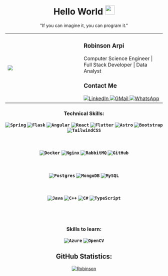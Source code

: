 <h1 align="center">Hello World 
  <img src="https://raw.githubusercontent.com/iampavangandhi/iampavangandhi/master/gifs/Hi.gif" 
       width="30px">
</h1>

<!-- Quote -->
<p align="center">"If you can imagine it, you can program it."</p>

<!-- Contact and GIF side by side -->
<table align="center">
  <tr>
    <td width="300px">
      <img src="https://user-images.githubusercontent.com/128093285/266722309-901daa36-a94c-4269-a195-88604c4454d0.gif" />
    </td>
    <td width="300px">
      <h3>Robinson Arpi</h3>
      <p>Computer Science Engineer | Full Stack Developer | Data Analyst</p>
      <h3>Contact Me</h3>
      <a href="https://www.linkedin.com/in/robinson-arpi-ayala-b258821b0">
        <img src="https://img.shields.io/badge/linkedin-%230077B5.svg?style=for-the-badge&logo=linkedin&logoColor=white" alt="LinkedIn" />
      </a>
      <a href="mailto:robinson.arpi@gmail.com">
        <img src="https://img.shields.io/badge/Gmail-D14836?style=for-the-badge&logo=gmail&logoColor=white" alt="GMail" />
      </a>
      <a href="https://wa.me/593998320642" target="_blank">
        <img src="https://img.shields.io/badge/WhatsApp-25D366?style=for-the-badge&logo=whatsapp&logoColor=white" alt="WhatsApp" />
      </a>
  </tr>
</table>



<!-- Technical Skills -->
<p><H3 align="center"><strong> Technical Skills: </strong></p>
  
<!-- Frameworks -->
<code>![Spring](https://img.shields.io/badge/spring-%236DB33F.svg?style=for-the-badge&logo=spring&logoColor=white)</code>
<code>![Flask](https://img.shields.io/badge/flask-%23000.svg?style=for-the-badge&logo=flask&logoColor=white)</code>
<code>![Angular](https://img.shields.io/badge/angular-%23DD0031.svg?style=for-the-badge&logo=angular&logoColor=white)</code>
<code>![React](https://img.shields.io/badge/react-%2320232a.svg?style=for-the-badge&logo=react&logoColor=%2361DAFB)</code>
<code>![Flutter](https://img.shields.io/badge/Flutter-%2302569B.svg?style=for-the-badge&logo=Flutter&logoColor=white)</code>
<code>![Astro](https://img.shields.io/badge/astro-%232C2052.svg?style=for-the-badge&logo=astro&logoColor=white)</code>
<code>![Bootstrap](https://img.shields.io/badge/bootstrap-%238511FA.svg?style=for-the-badge&logo=bootstrap&logoColor=white)</code>
<code>![TailwindCSS](https://img.shields.io/badge/tailwindcss-%2338B2AC.svg?style=for-the-badge&logo=tailwind-css&logoColor=white)</code>

<br>

<!-- DevOps / Infrastructure -->
<code>![Docker](https://img.shields.io/badge/docker-%230db7ed.svg?style=for-the-badge&logo=docker&logoColor=white)</code>
<code>![Nginx](https://img.shields.io/badge/nginx-%23009639.svg?style=for-the-badge&logo=nginx&logoColor=white)</code>
<code>![RabbitMQ](https://img.shields.io/badge/Rabbitmq-FF6600?style=for-the-badge&logo=rabbitmq&logoColor=white)</code>
<code>![GitHub](https://img.shields.io/badge/github-%23121011.svg?style=for-the-badge&logo=github&logoColor=white)</code>

<br>

<!-- Databases -->
<code>![Postgres](https://img.shields.io/badge/postgres-%23316192.svg?style=for-the-badge&logo=postgresql&logoColor=white)</code>
<code>![MongoDB](https://img.shields.io/badge/MongoDB-%234ea94b.svg?style=for-the-badge&logo=mongodb&logoColor=white)</code>
<code>![MySQL](https://img.shields.io/badge/mysql-4479A1.svg?style=for-the-badge&logo=mysql&logoColor=white)</code>

<br>

<!-- Programming Languages -->
<code>![Java](https://img.shields.io/badge/java-%23ED8B00.svg?style=for-the-badge&logo=openjdk&logoColor=white)</code>
<code>![C++](https://img.shields.io/badge/c++-%2300599C.svg?style=for-the-badge&logo=c%2B%2B&logoColor=white)</code>
<code>![C#](https://img.shields.io/badge/c%23-%23239120.svg?style=for-the-badge&logo=csharp&logoColor=white)</code>
<code>![TypeScript](https://img.shields.io/badge/typescript-%23007ACC.svg?style=for-the-badge&logo=typescript&logoColor=white)</code>

<br>

<!-- Miscellaneous -->

  <!-- Skills to learn -->
  <br>

</p>

<p><H3 align="center"><strong> Skills to learn:  </strong></p>

 <code>![Azure](https://img.shields.io/badge/azure-%230072C6.svg?style=for-the-badge&logo=microsoftazure&logoColor=white)</code>
  <code>![OpenCV](https://img.shields.io/badge/opencv-%23white.svg?style=for-the-badge&logo=opencv&logoColor=white)</code> 
  </p>
<!-- GitHub Stats -->
<H2 align="center"><strong>GitHub Statistics:  </strong></H2>
    <p align="center">
      <div align="center">
    </p>
    
<a href="https://github.com/robinson-arpi?tab=repositories">
  <img align="center" 
       src="https://github-readme-stats.vercel.app/api/top-langs/?username=robinson-arpi&layout=compact&show_icons=true&title_color=81a1c0&icon_color=79ff97&text_color=d5dbe6&bg_color=2e3440" \
       alt='Robinson's favorite languages" />
</a>
